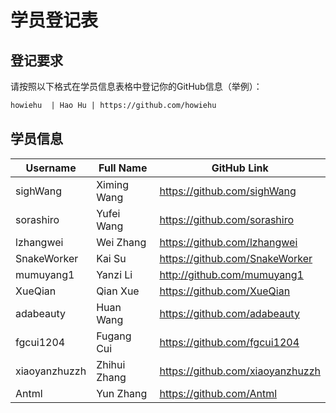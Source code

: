 # 学员登记表

## 登记要求

请按照以下格式在学员信息表格中登记你的GitHub信息（举例）：

```markdown
howiehu  | Hao Hu | https://github.com/howiehu
```

## 学员信息

Username | Full Name | GitHub Link
-------- | --------- | -----------
sighWang | Ximing Wang | https://github.com/sighWang
sorashiro | Yufei Wang | https://github.com/sorashiro
lzhangwei | Wei Zhang | https://github.com/lzhangwei
SnakeWorker | Kai Su | https://github.com/SnakeWorker
mumuyang1 | Yanzi Li | http://github.com/mumuyang1
XueQian | Qian Xue | https://github.com/XueQian
adabeauty | Huan Wang | https://github.com/adabeauty
fgcui1204 | Fugang Cui | https://github.com/fgcui1204
xiaoyanzhuzzh | Zhihui Zhang | https://github.com/xiaoyanzhuzzh
Antml | Yun Zhang | https://github.com/Antml
